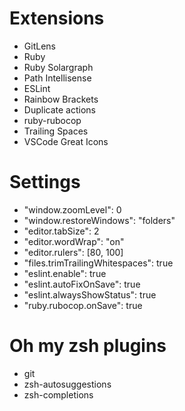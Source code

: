 # **Extensions**
* GitLens
* Ruby
* Ruby Solargraph
* Path Intellisense
* ESLint
* Rainbow Brackets
* Duplicate actions
* ruby-rubocop
* Trailing Spaces
* VSCode Great Icons

# **Settings**
* "window.zoomLevel": 0
* "window.restoreWindows": "folders"
* "editor.tabSize": 2
* "editor.wordWrap": "on"
* "editor.rulers": [80, 100]
* "files.trimTrailingWhitespaces": true
* "eslint.enable": true
* "eslint.autoFixOnSave": true
* "eslint.alwaysShowStatus": true
* "ruby.rubocop.onSave": true

# **Oh my zsh plugins**
* git
* zsh-autosuggestions
* zsh-completions
